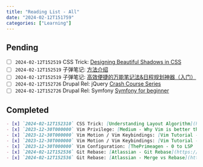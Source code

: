 ```yaml
---
title: "Reading List - All"
date: "2024-02-12T151759"
categories: ["Learning"]
---
```


## Pending
- [ ] `2024-02-12T152519` CSS Trick: [Designing Beautiful Shadows in CSS](https://www.joshwcomeau.com/css/designing-shadows/)
- [ ] `2024-02-12T152519` 子弹笔记: [方法介绍](https://zhuanlan.zhihu.com/p/87612890)
- [ ] `2024-02-12T152519` 子弹笔记: [高效便捷的万能笔记法&日程规划神器（入门）](https://zhuanlan.zhihu.com/p/111703197)
- [ ] `2024-02-12T152726` Drupal Rel: jQuery [Crash Course Series](https://www.youtube.com/watch?v=3nrLc_JOF7k&list=PLgT1LClcgVzFMNgCvv2ar0ZEg_ORBv2bw)
- [ ] `2024-02-12T152726` Drupal Rel: Symfony [Symfony for beginner](https://www.youtube.com/watch?v=QPky3r2prEI)

## Completed
```markdown
- [x] `2024-02-12T152310` CSS Trick: [Understanding Layout Algorithm](https://www.joshwcomeau.com/css/understanding-layout-algorithms/)
- [x] `2023-12-30T000000` Vim Privilege: [Medium - Why Vim is better than VSCode (About Vim Motion combination of "c,i,d" command and "l,w,p,",{")](https://sean-warman.medium.com/why-vim-is-better-than-vscode-d09e2355eb37)
- [x] `2023-12-30T000000` Vim Motion / Vim Keybindings: [Vim Tutorial - Vim Ninja (Purchased)](https://www.vimninja.com/)
- [x] `2023-12-30T000000` Vim Motion / Vim Keybindings: [Vim Tutorial - Vim.so (Too Expendsive)](https://www.learnvim.com/)
- [x] `2023-12-30T000000` Vim Configuration: [ThePrimeagen - 0 to LSP : Neovim RC From Scratch](https://www.youtube.com/watch?v=w7i4amO_zaE&t=1s)
- [x] `2024-02-12T152536` Git Rebase: [Atlassian - Git Rebase](https://www.atlassian.com/git/tutorials/rewriting-history/git-rebase)
- [x] `2024-02-12T152536` Git Rebase: [Atlassian - Merge vs Rebase](https://www.atlassian.com/git/tutorials/merging-vs-rebasing)
```